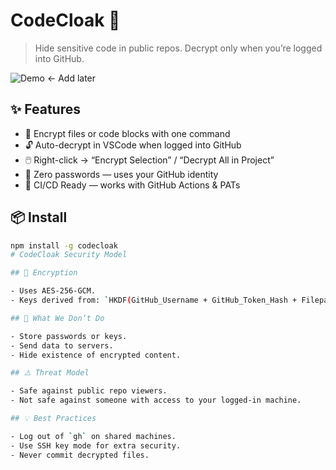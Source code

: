 # CodeCloak 🔐

> Hide sensitive code in public repos. Decrypt only when you’re logged into GitHub.

![Demo](https://i.imgur.com/XXXXX.gif) ← Add later

## ✨ Features

- 🔐 Encrypt files or code blocks with one command
- 🔓 Auto-decrypt in VSCode when logged into GitHub
- 🖱️ Right-click → “Encrypt Selection” / “Decrypt All in Project”
- 🚫 Zero passwords — uses your GitHub identity
- 🧩 CI/CD Ready — works with GitHub Actions & PATs

## 📦 Install

```bash
npm install -g codecloak
# CodeCloak Security Model

## 🔐 Encryption

- Uses AES-256-GCM.
- Keys derived from: `HKDF(GitHub_Username + GitHub_Token_Hash + Filepath_Salt)`

## 🚫 What We Don’t Do

- Store passwords or keys.
- Send data to servers.
- Hide existence of encrypted content.

## ⚠️ Threat Model

- Safe against public repo viewers.
- Not safe against someone with access to your logged-in machine.

## 💡 Best Practices

- Log out of `gh` on shared machines.
- Use SSH key mode for extra security.
- Never commit decrypted files.